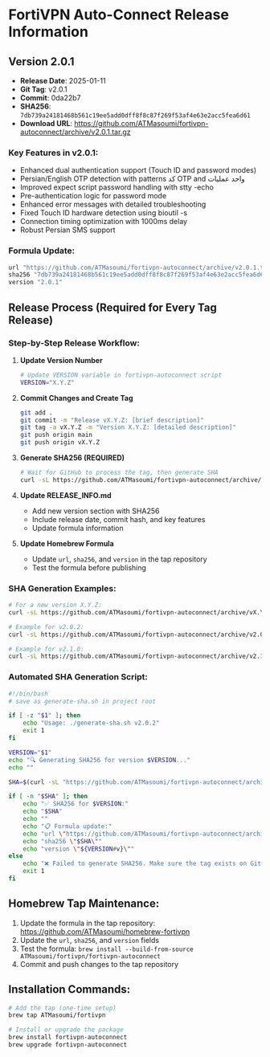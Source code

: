 # FortiVPN Auto-Connect Release Information

## Version 2.0.1
- **Release Date**: 2025-01-11
- **Git Tag**: v2.0.1
- **Commit**: 0da22b7
- **SHA256**: `7db739a24181468b561c19ee5add0dff8f8c87f269f53af4e63e2acc5fea6d61`
- **Download URL**: https://github.com/ATMasoumi/fortivpn-autoconnect/archive/v2.0.1.tar.gz

### Key Features in v2.0.1:
- Enhanced dual authentication support (Touch ID and password modes)
- Persian/English OTP detection with patterns کد OTP and واحد عملیات
- Improved expect script password handling with stty -echo
- Pre-authentication logic for password mode
- Enhanced error messages with detailed troubleshooting
- Fixed Touch ID hardware detection using bioutil -s
- Connection timing optimization with 1000ms delay
- Robust Persian SMS support

### Formula Update:
```ruby
url "https://github.com/ATMasoumi/fortivpn-autoconnect/archive/v2.0.1.tar.gz"
sha256 "7db739a24181468b561c19ee5add0dff8f8c87f269f53af4e63e2acc5fea6d61"
version "2.0.1"
```

## Release Process (Required for Every Tag Release)

### Step-by-Step Release Workflow:

1. **Update Version Number**
   ```bash
   # Update VERSION variable in fortivpn-autoconnect script
   VERSION="X.Y.Z"
   ```

2. **Commit Changes and Create Tag**
   ```bash
   git add .
   git commit -m "Release vX.Y.Z: [brief description]"
   git tag -a vX.Y.Z -m "Version X.Y.Z: [detailed description]"
   git push origin main
   git push origin vX.Y.Z
   ```

3. **Generate SHA256 (REQUIRED)**
   ```bash
   # Wait for GitHub to process the tag, then generate SHA
   curl -sL https://github.com/ATMasoumi/fortivpn-autoconnect/archive/vX.Y.Z.tar.gz | shasum -a 256
   ```

4. **Update RELEASE_INFO.md**
   - Add new version section with SHA256
   - Include release date, commit hash, and key features
   - Update formula information

5. **Update Homebrew Formula**
   - Update `url`, `sha256`, and `version` in the tap repository
   - Test the formula before publishing

### SHA Generation Examples:

```bash
# For a new version X.Y.Z:
curl -sL https://github.com/ATMasoumi/fortivpn-autoconnect/archive/vX.Y.Z.tar.gz | shasum -a 256

# Example for v2.0.2:
curl -sL https://github.com/ATMasoumi/fortivpn-autoconnect/archive/v2.0.2.tar.gz | shasum -a 256

# Example for v2.1.0:
curl -sL https://github.com/ATMasoumi/fortivpn-autoconnect/archive/v2.1.0.tar.gz | shasum -a 256
```

### Automated SHA Generation Script:
```bash
#!/bin/bash
# save as generate-sha.sh in project root

if [ -z "$1" ]; then
    echo "Usage: ./generate-sha.sh v2.0.2"
    exit 1
fi

VERSION="$1"
echo "🔍 Generating SHA256 for version $VERSION..."
echo ""

SHA=$(curl -sL "https://github.com/ATMasoumi/fortivpn-autoconnect/archive/$VERSION.tar.gz" | shasum -a 256 | cut -d' ' -f1)

if [ -n "$SHA" ]; then
    echo "✅ SHA256 for $VERSION:"
    echo "$SHA"
    echo ""
    echo "📋 Formula update:"
    echo "url \"https://github.com/ATMasoumi/fortivpn-autoconnect/archive/$VERSION.tar.gz\""
    echo "sha256 \"$SHA\""
    echo "version \"${VERSION#v}\""
else
    echo "❌ Failed to generate SHA256. Make sure the tag exists on GitHub."
    exit 1
fi
```

## Homebrew Tap Maintenance:

1. Update the formula in the tap repository: https://github.com/ATMasoumi/homebrew-fortivpn
2. Update the `url`, `sha256`, and `version` fields
3. Test the formula: `brew install --build-from-source ATMasoumi/fortivpn/fortivpn-autoconnect`
4. Commit and push changes to the tap repository

## Installation Commands:

```bash
# Add the tap (one-time setup)
brew tap ATMasoumi/fortivpn

# Install or upgrade the package
brew install fortivpn-autoconnect
brew upgrade fortivpn-autoconnect
```
